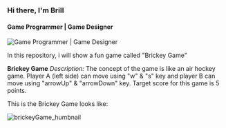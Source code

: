 ### Hi there, I'm Brill
#### Game Programmer | Game Designer 
![Game Programmer | Game Designer ](https://github.com/brillbray/GamesPortofolios/assets/127038837/ffcc0419-d973-4468-907c-1a4568abe999)

In this repository, i  will show a fun game called "Brickey Game" 

**Brickey Game**
_Description:_
The concept of the game is like an air hockey game. Player A (left side) can move using "w" & "s" key and player B can move using "arrowUp" & "arrowDown" key. Target score for this game is 5 points.

This is the Brickey Game looks like:

![brickeyGame_humbnail](https://github.com/brillbray/Brickey-Game/assets/127038837/742cdd11-3cd7-4093-8c43-3ce87a0b8209)


